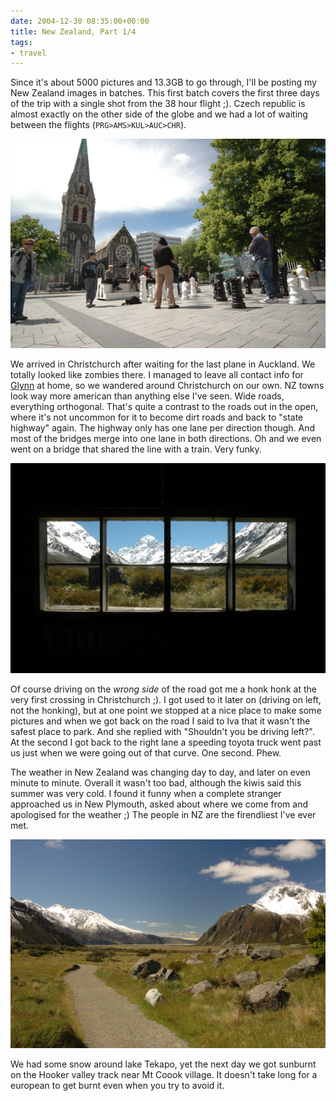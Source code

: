 ```yaml
---
date: 2004-12-30 08:35:00+00:00
title: New Zealand, Part 1/4
tags:
- travel
---
```


Since it's about 5000 pictures and 13.3GB to go through, I'll be posting my New Zealand images in batches. This first batch covers the first three days of the trip with a single shot from the 38 hour flight ;). Czech republic is almost exactly on the other side of the globe and we had a lot of waiting between the flights (`PRG>AMS>KUL>AUC>CHR`).


![Christchurch](dsc_7782.jpg)


We arrived in Christchurch after waiting for the last plane in Auckland. We totally looked like zombies there. I managed to leave all contact info for [Glynn](http://www.gnome.org/~gman/blog/) at home, so we wandered around Christchurch on our own. NZ towns look way more american than anything else I've seen. Wide roads, everything orthogonal.  That's quite a contrast to the
roads out in the open, where it's not uncommon for it to become dirt roads and back to "state highway" again. The highway only has one lane per direction though. And most of the bridges merge into one lane in both directions.  Oh and we even went on a bridge that shared the line with a train. Very funky.

![Hooker Valley](dsc_8236.jpg)

Of course driving on the _wrong side_ of the road got me a honk honk at the very first crossing in Christchurch ;). I got used to it later on (driving on left, not the honking), but at one point we stopped at a nice place to make some pictures and when we got back on the road I said to Iva that it wasn't the safest place to park. And she replied with "Shouldn't you be driving left?". At the second I got back to the right lane a speeding toyota truck went past us just when we were going out of that curve. One second. Phew.

The weather in New Zealand was changing day to day, and later on even minute to minute. Overall it wasn't too bad, although the kiwis said this summer was very cold. I found it funny when a complete stranger approached us in New Plymouth, asked about where we come from and apologised for the weather ;) The
people in NZ are the firendliest I've ever met.

![Hooker Valley](dsc_8168.jpg)

We had some snow around lake Tekapo, yet the next day we got sunburnt on the Hooker valley track near Mt Coook village. It doesn't take long for a european to get burnt even when you try to avoid it.


